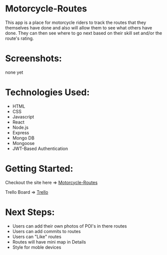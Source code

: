 # Motorcycle-Routes

This app is a place for motorcycle riders to track the routes that they themselves have done and also will allow them to see what others have done. They can then see where to go next based on their skill set and/or the route's rating.

# Screenshots:

none yet

# Technologies Used:

* HTML
* CSS
* Javascript
* React
* Node.js
* Express
* Mongo DB
* Mongoose
* JWT-Based Authentication

# Getting Started: 

Checkout the site here => [Motorcycle-Routes](https://motorcycle-routes.herokuapp.com/)

Trello Board => [Trello](https://trello.com/b/Weq8l3UI/sei-project-4)

# Next Steps: 

* Users can add their own photos of POI's in there routes
* Users can add commits to routes
* Users can "Like" routes
* Routes will have mini map in Details
* Style for moble devices
